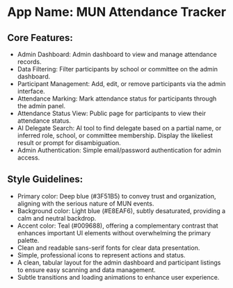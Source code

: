 # **App Name**: MUN Attendance Tracker

## Core Features:

- Admin Dashboard: Admin dashboard to view and manage attendance records.
- Data Filtering: Filter participants by school or committee on the admin dashboard.
- Participant Management: Add, edit, or remove participants via the admin interface.
- Attendance Marking: Mark attendance status for participants through the admin panel.
- Attendance Status View: Public page for participants to view their attendance status.
- AI Delegate Search: AI tool to find delegate based on a partial name, or inferred role, school, or committee membership. Display the likeliest result or prompt for disambiguation.
- Admin Authentication: Simple email/password authentication for admin access.

## Style Guidelines:

- Primary color: Deep blue (#3F51B5) to convey trust and organization, aligning with the serious nature of MUN events.
- Background color: Light blue (#E8EAF6), subtly desaturated, providing a calm and neutral backdrop.
- Accent color: Teal (#009688), offering a complementary contrast that enhances important UI elements without overwhelming the primary palette.
- Clean and readable sans-serif fonts for clear data presentation.
- Simple, professional icons to represent actions and status.
- A clean, tabular layout for the admin dashboard and participant listings to ensure easy scanning and data management.
- Subtle transitions and loading animations to enhance user experience.